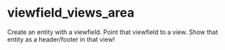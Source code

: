 viewfield_views_area
====================

Create an entity with a viewfield. Point that viewfield to a view. Show that entity as a header/footer in that view! 
